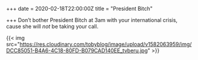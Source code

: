 +++
date = 2020-02-18T22:00:00Z
title = "President Bitch"

+++
Don’t bother President Bitch at 3am with your international crisis, cause she will _not_ be taking your call. 

{{< img src="https://res.cloudinary.com/tobyblog/image/upload/v1582063959/img/DCC85051-B4A6-4C18-80FD-B079CAD140EE_tvberu.jpg" >}}